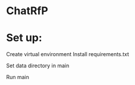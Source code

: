 # ChatRfP

# Set up:
Create virtual environment
Install requirements.txt

Set data directory in main 

Run main